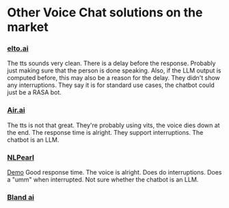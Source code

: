 # Other Voice Chat solutions on the market



### [elto.ai](https://elto.ai)

The tts sounds very clean. There is a delay before the
response. Probably just making sure that the person is done 
speaking. Also, if the LLM output is computed before, this 
may also be a reason for the delay. 
They didn't show any interruptions.
They say it is for standard use cases, the chatbot could just
be a RASA bot.


### [Air.ai](https://air.ai)

The tts is not that great. They're probably using 
vits, the voice dies down at the end. The response time
is alright. They support interruptions. The chatbot is 
an LLM. 

### [NLPearl](https://nlpearl.ai/)

[Demo](https://www.youtube.com/watch?v=VX7bAvkQkNQ&t=92s&ab_channel=PEARL)
Good response time. The voice is alright. Does do interruptions. 
Does a "umm" when interrupted. Not sure whether the chatbot is an LLM.

### [Bland ai](https://bland.ai)

